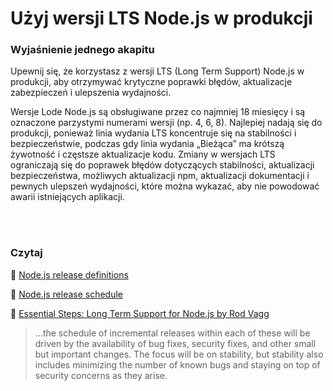 # Użyj wersji LTS Node.js w produkcji

### Wyjaśnienie jednego akapitu

Upewnij się, że korzystasz z wersji LTS (Long Term Support) Node.js w produkcji, aby otrzymywać krytyczne poprawki błędów, aktualizacje zabezpieczeń i ulepszenia wydajności.

Wersje Lode Node.js są obsługiwane przez co najmniej 18 miesięcy i są oznaczone parzystymi numerami wersji (np. 4, 6, 8). Najlepiej nadają się do produkcji, ponieważ linia wydania LTS koncentruje się na stabilności i bezpieczeństwie, podczas gdy linia wydania „Bieżąca” ma krótszą żywotność i częstsze aktualizacje kodu. Zmiany w wersjach LTS ograniczają się do poprawek błędów dotyczących stabilności, aktualizacji bezpieczeństwa, możliwych aktualizacji npm, aktualizacji dokumentacji i pewnych ulepszeń wydajności, które można wykazać, aby nie powodować awarii istniejących aplikacji.

<br/><br/>

### Czytaj

🔗 [Node.js release definitions](https://nodejs.org/en/about/releases/)

🔗 [Node.js release schedule](https://github.com/nodejs/Release)

🔗 [Essential Steps: Long Term Support for Node.js by Rod Vagg](https://medium.com/@nodesource/essential-steps-long-term-support-for-node-js-8ecf7514dbd)
> ...the schedule of incremental releases within each of these will be driven by the availability of bug fixes, security fixes, and other small but important changes. The focus will be on stability, but stability also includes minimizing the number of known bugs and staying on top of security concerns as they arise.

<br/><br/>
